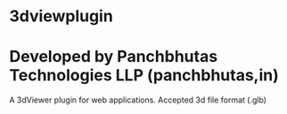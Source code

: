 # 3dviewplugin

# Developed by Panchbhutas Technologies LLP (panchbhutas,in)
A 3dViewer plugin for web applications. Accepted 3d file format (.glb)

